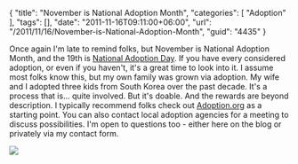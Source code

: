 {
	"title": "November is National Adoption Month",
	"categories": [
		"Adoption"
	],
	"tags": [],
	"date": "2011-11-16T09:11:00+06:00",
	"url": "/2011/11/16/November-is-National-Adoption-Month",
	"guid": "4435"
}

Once again I'm late to remind folks, but November is National Adoption Month, and the 19th is <a href="http://www.nationaladoptionday.org/">National Adoption Day</a>. If you have every considered adoption, or even if you haven't, it's a great time to look into it. I assume most folks know this, but my own family was grown via adoption. My wife and I adopted three kids from South Korea over the past decade. It's a process that is... quite involved. But it's doable. And the rewards are beyond description. I typically recommend folks check out <a href="http://www.adoption.org/">Adoption.org</a> as a starting point. You can also contact local adoption agencies for a meeting to discuss possibilities. I'm open to questions too - either here on the blog or privately via my contact form. 

<img src="http://www.raymondcamden.com/images/NationalAdoptionDay.jpg" />